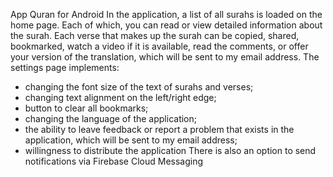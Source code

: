 App Quran for Android
In the application, a list of all surahs is loaded on the home page. Each of which, you can read or view detailed information about the surah. Each verse that makes up the surah can be copied, shared, bookmarked, watch a video if it is available, read the comments, or offer your version of the translation, which will be sent to my email address.
  The settings page implements:
- changing the font size of the text of surahs and verses;
- changing text alignment on the left/right edge;
- button to clear all bookmarks;
- changing the language of the application;
- the ability to leave feedback or report a problem that exists in the application, which will be sent to my email address;
- willingness to distribute the application
  There is also an option to send notifications via Firebase Cloud Messaging
